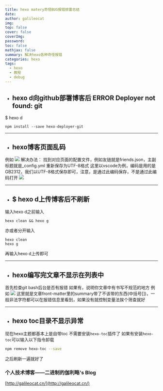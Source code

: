 ```yaml
---
title: hexo matery奇怪BUG报错排雷总结
date: 
author: galileocat
img: 
top: false
cover: false
coverImg: 
password: 
toc: false
mathjax: false
summary: 解决hexo各种奇怪报错
categories: hexo
tags:
  - hexo
  - 教程
  - debug
---
```


* ## hexo d向github部署博客后 ERROR Deployer not found: git

$ hexo d
```
npm install --save hexo-deployer-git
```

---

* ## hexo博客页面乱码
例如
![](https://cdn.jsdelivr.net/gh/QiYi92/ImageHost/img/202108071729506.png)
解决办法：
找到对应页面的配置文件，例如友链就是friends.json，主副标题就是_config.yml
重新保存为UTF-8格式
这里以vscode为例，编码是用的是GB2312，我们以UTF-8格式保存即可，注意，是通过此编码保存，不是通过此编码打开
![](https://cdn.jsdelivr.net/gh/QiYi92/ImageHost/img/202108071733248.png)

---

* ## $ hexo d上传博客后不刷新
输入hexo d之前输入
```
hexo clean && hexo g
```
亦或者分开输入
```
hexo clean
hexo g
```
再输入hexo d上传即可

---

* ## hexo编写完文章不显示在列表中
首先检查git bash后台是否有报错
如果有，说明你文章中有书写不规范的地方
例如
![](https://cdn.jsdelivr.net/gh/QiYi92/ImageHost/img/202108071750556.jpg)
这里就是文章front-matter里的summary带了不该带的东西(中括号[])，一般非法字符都可以在报错信息里看到，如果没有就控制变量法挨个筛查就好

---

* ## hexo toc目录不显示异常
现在hexo主题都基本上是自带toc
不需要安装`hexo-toc`插件了
如果有安装`hexo-toc`可以输入以下指令卸载
```bash
npm remove hexo-toc --save
```
之后刷新一遍就好了

### 个人技术博客——二进制的伽利略's Blog
[http://galileocat.cn/](http://galileocat.cn/)


